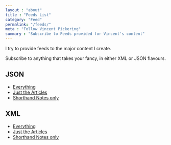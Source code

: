 ```yaml
---
layout : "about"
title : "Feeds List"
category: "Feed"
permalink: "/feeds/"
meta : "Follow Vincent Pickering"
summary : "Subscribe to Feeds provided for Vincent's content"
---
```

I try to provide feeds to the major content I create.

Subscribe to anything that takes your fancy, in either XML or JSON flavours.

## JSON
- [Everything](/feeds/feed.json)
- [Just the Articles](/feeds/articles.json)
- [Shorthand Notes only](/feeds/notes.json)

## XML
- [Everything](/feeds/feed.xml)
- [Just the Articles](/feeds/articles.xml)
- [Shorthand Notes only](/feeds/notes.xml)
